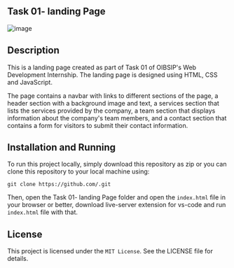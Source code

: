 ## Task 01- landing Page

![image]()

## Description

This is a landing page created as part of Task 01 of OIBSIP's Web Development Internship. The landing page is designed using HTML, CSS and JavaScript.

The page contains a navbar with links to different sections of the page, a header section with a background image and text, a services section that lists the services provided by the company, a team section that displays information about the company's team members, and a contact section that contains a form for visitors to submit their contact information.

## Installation and Running

To run this project locally, simply  download this repository as zip or you can clone this repository to your local machine using:

```
git clone https://github.com/.git
```

Then, open the Task 01- landing Page folder and open the `index.html` file in your browser or better,
download live-server extension for  vs-code and run `index.html` file with that.

## License

This project is licensed under the `MIT License`. See the LICENSE file for details.
